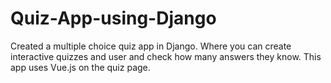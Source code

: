 # Quiz-App-using-Django
Created a multiple choice quiz app in Django. Where you can create interactive quizzes and user and check how many answers they know. This app uses Vue.js on the quiz page.
